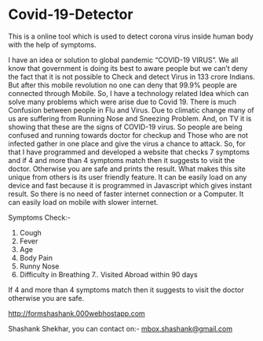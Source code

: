 # Covid-19-Detector
This is a online tool which is used to detect corona virus inside human body with the help of symptoms.

I have an idea or solution to global pandemic “COVID-19 VIRUS”. We all know that government is doing its best to aware people but we can’t deny the fact that it is not possible to Check and detect Virus in 133 crore Indians. But after this mobile revolution no one can deny that 99.9% people are connected through Mobile. So, I have a technology related Idea which can solve many problems which were arise due to Covid 19. There is much Confusion between people in Flu and Virus. Due to climatic change many of us are suffering from Running Nose and Sneezing Problem. And, on TV it is showing that these are the signs of COVID-19 virus. So people are being confused and running towards doctor for checkup and Those who are not infected gather in one place and give the virus a chance to attack. So, for that I have programmed and developed a website that checks 7 symptoms and if 4 and more than 4 symptoms match then it suggests to visit the doctor. Otherwise you are safe and prints the result. What makes this site unique from others is its user friendly feature. It can be easily load on any device and fast because it is programmed in Javascript which gives instant result. So there is no need of faster internet connection or a Computer. It can easily load on mobile with slower internet.  

Symptoms Check:-   

1. Cough
2. Fever
3. Age 
4. Body Pain
5. Runny Nose 
6. Difficulty in Breathing 
7.. Visited Abroad within 90 days 

If 4 and more than 4 symptoms match then it suggests to visit the doctor otherwise you are safe.

http://formshashank.000webhostapp.com

Shashank Shekhar, you can contact on:- mbox.shashank@gmail.com
